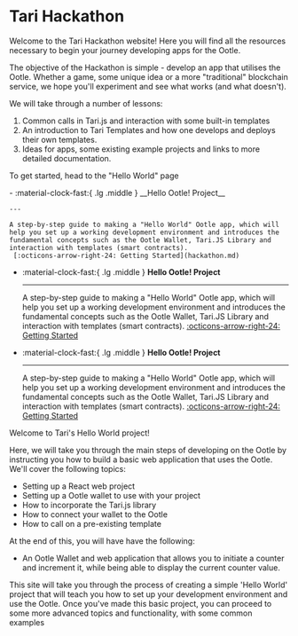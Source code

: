 # Tari Hackathon
Welcome to the Tari Hackathon website! Here you will find all the resources necessary to begin your journey developing apps for the Ootle.

The objective of the Hackathon is simple - develop an app that utilises the Ootle. Whether a game, some unique idea or a more "traditional" blockchain service, we hope you'll experiment and see what works (and what doesn't).

We will take through a number of lessons: 

1. Common calls in Tari.js and interaction with some built-in templates 
2. An introduction to Tari Templates and how one develops and deploys their own templates.
3. Ideas for apps, some existing example projects and links to more detailed documentation.

To get started, head to the "Hello World" page


<div class="grid cards" markdown>
-   :material-clock-fast:{ .lg .middle } __Hello Ootle! Project__

    ---

    A step-by-step guide to making a "Hello World" Ootle app, which will help you set up a working development environment and introduces the fundamental concepts such as the Ootle Wallet, Tari.JS Library and interaction with templates (smart contracts).
     [:octicons-arrow-right-24: Getting Started](hackathon.md)

-   :material-clock-fast:{ .lg .middle } __Hello Ootle! Project__

    ---

    A step-by-step guide to making a "Hello World" Ootle app, which will help you set up a working development environment and introduces the fundamental concepts such as the Ootle Wallet, Tari.JS Library and interaction with templates (smart contracts).
     [:octicons-arrow-right-24: Getting Started](hackathon.md)

-   :material-clock-fast:{ .lg .middle } __Hello Ootle! Project__

    ---

    A step-by-step guide to making a "Hello World" Ootle app, which will help you set up a working development environment and introduces the fundamental concepts such as the Ootle Wallet, Tari.JS Library and interaction with templates (smart contracts).
     [:octicons-arrow-right-24: Getting Started](hackathon.md)

</div>


Welcome to Tari's Hello World project! 

Here, we will take you through the main steps of developing on the Ootle by instructing you how to build a basic web application that uses the Ootle. We'll cover the following topics:

- Setting up a React web project
- Setting up a Ootle wallet to use with your project
- How to incorporate the Tari.js library
- How to connect your wallet to the Ootle
- How to call on a pre-existing template 

At the end of this, you will have have the following:

- An Ootle Wallet and web application that allows you to initiate a counter and increment it, while being able to display the current counter value.





This site will take you through the process of creating a simple 'Hello World' project that will teach you how to set up your development environment and use the Ootle. Once you've made this basic project, you can proceed to some more advanced topics and functionality, with some common examples  
